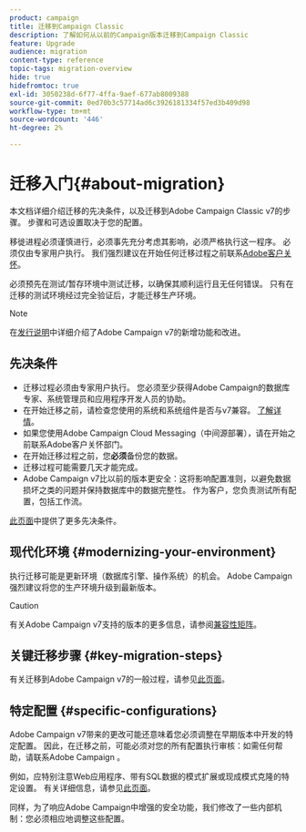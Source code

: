 ```yaml
---
product: campaign
title: 迁移到Campaign Classic
description: 了解如何从以前的Campaign版本迁移到Campaign Classic
feature: Upgrade
audience: migration
content-type: reference
topic-tags: migration-overview
hide: true
hidefromtoc: true
exl-id: 3050238d-6f77-4ffa-9aef-677ab8009388
source-git-commit: 0ed70b3c57714ad6c3926181334f57ed3b409d98
workflow-type: tm+mt
source-wordcount: '446'
ht-degree: 2%

---
```


# 迁移入门{#about-migration}



本文档详细介绍迁移的先决条件，以及迁移到Adobe Campaign Classic v7的步骤。 步骤和可选设置取决于您的配置。

移徙进程必须谨慎进行，必须事先充分考虑其影响，必须严格执行这一程序。 必须仅由专家用户执行。 我们强烈建议在开始任何迁移过程之前联系[Adobe客户关怀](https://helpx.adobe.com/cn/enterprise/admin-guide.html/enterprise/using/support-for-experience-cloud.ug.html)。

必须预先在测试/暂存环境中测试迁移，以确保其顺利运行且无任何错误。 只有在迁移的测试环境经过完全验证后，才能迁移生产环境。

>[!NOTE]
>
>在[发行说明](../../rn/using/latest-release.md)中详细介绍了Adobe Campaign v7的新增功能和改进。


## 先决条件

* 迁移过程必须由专家用户执行。 您必须至少获得Adobe Campaign的数据库专家、系统管理员和应用程序开发人员的协助。
* 在开始迁移之前，请检查您使用的系统和系统组件是否与v7兼容。 [了解详情](../../rn/using/compatibility-matrix.md)。
* 如果您使用Adobe Campaign Cloud Messaging（中间源部署），请在开始之前联系Adobe客户关怀部门。
* 在开始迁移过程之前，您&#x200B;**必须**&#x200B;备份您的数据。
* 迁移过程可能需要几天才能完成。
* Adobe Campaign v7比以前的版本更安全：这将影响配置准则，以避免数据损坏之类的问题并保持数据库中的数据完整性。 作为客户，您负责测试所有配置，包括工作流。

[此页面](../../migration/using/before-starting-migration.md)中提供了更多先决条件。


## 现代化环境 {#modernizing-your-environment}

执行迁移可能是更新环境（数据库引擎、操作系统）的机会。 Adobe Campaign强烈建议将您的生产环境升级到最新版本。

>[!CAUTION]
>
>有关Adobe Campaign v7支持的版本的更多信息，请参阅[兼容性矩阵](../../rn/using/compatibility-matrix.md)。

## 关键迁移步骤 {#key-migration-steps}

有关迁移到Adobe Campaign v7的一般过程，请参见[此页面](../../migration/using/before-starting-migration.md)。


## 特定配置 {#specific-configurations}

Adobe Campaign v7带来的更改可能还意味着您必须调整在早期版本中开发的特定配置。 因此，在迁移之前，可能必须对您的所有配置执行审核：如需任何帮助，请联系Adobe Campaign 。

例如，应特别注意Web应用程序、带有SQL数据的模式扩展或现成模式克隆的特定设置。 有关详细信息，请参见[此页面](../../migration/using/configuring-your-platform.md)。

同样，为了响应Adobe Campaign中增强的安全功能，我们修改了一些内部机制：您必须相应地调整这些配置。

